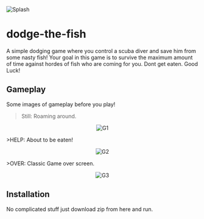 ![Splash](https://github.com/CjSidharth/dodge-the-fish/assets/79306390/8af114c8-25ca-4821-b773-1b38ce6399c9)
# dodge-the-fish
A simple dodging game where you control a scuba diver and save him from some nasty fish!
Your goal in this game is to survive the maximum amount of time against hordes of fish who are coming for you.
Dont get eaten. Good Luck!
## Gameplay
Some images of gameplay before you play!
> Still: Roaming around.
<p align="center">
  <img src="https://github.com/CjSidharth/dodge-the-fish/assets/79306390/73219791-97b2-4263-974d-f61fc4341da5" alt="G1">
</p>
>HELP: About to be eaten!
<p align="center">
  <img src="https://github.com/CjSidharth/dodge-the-fish/assets/79306390/5d81678e-fcaf-401f-bcc4-187b586dbc1d" alt="G2">
</p>
>OVER: Classic Game over screen.
<p align="center">
  <img src="https://github.com/CjSidharth/dodge-the-fish/assets/79306390/c4fb07ba-653d-44ba-ab99-fdc41c4a6005" alt="G3">
</p>

## Installation
No complicated stuff just download zip from here and run.

